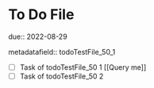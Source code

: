 # To Do File

due:: 2022-08-29

metadatafield:: todoTestFile_50\_1

- [ ] Task of todoTestFile_50 1 [[Query me]]
- [ ] Task of todoTestFile_50 2
